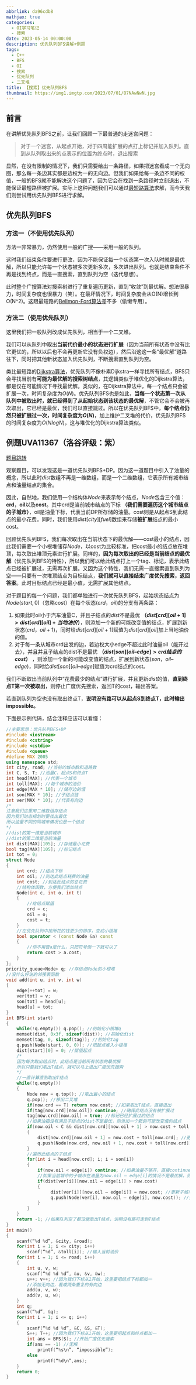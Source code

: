 ```yaml
---
abbrlink: da96cdb8
mathjax: true
categories:
  - OI学习笔记
  - 搜索
date: 2023-05-14 00:00:00
description: 优先队列BFS讲解+例题
tags:
  - C++
  - BFS
  - OI
  - 搜索
  - 优先队列
  - 二叉堆
title: 【搜索】优先队列BFS
thumbnail: https://img1.imgtp.com/2023/07/01/O7NAwNwN.jpg
---
```

## 前言

在讲解优先队列BFS之前，让我们回顾一下最普通的走迷宫问题：

> 对于一个迷宫，从起点开始，对于四周能扩展的点打上标记并加入队列。直到从队列取出来的点表示的位置为终点时，退出搜索

显然，在没有限制的情况下，我们只需要给出一条路径，如果把迷宫看成一个无向图，那么每一条边其实都是边权为一的无向边。但我们如果给每一条边不同的权值，一般的BFS就不能解决这个问题了，因为它会在找到一条路径时立刻退出，不能保证最短路径被扩展。实际上这种问题我们可以通过[最短路算法](https://www.saroprock.com/%E3%80%90%E5%9B%BE%E8%AE%BA%E3%80%91%E6%9C%80%E7%9F%AD%E8%B7%AF)求解，而今天我们则尝试用优先队列BFS进行求解。

## 优先队列BFS

### 方法一（不使用优先队列）

方法一非常暴力，仍然使用一般的广搜——采用一般的队列。

这时我们结束条件要进行更改，因为不能保证每一个状态第一次入队时就是最优解，所以只能允许每一个状态被多次更新多次，多次进出队列。也就是结束条件不再是找到终点，而是一直搜索，直到队列为空（迭代思想）。

此时整个广搜算法对搜索树进行了重复遍历更新，直到“收敛”到最优解。想法很暴力，时间复杂度也很暴力（笑）。在最坏情况下，时间复杂度会从O(N)增长到O(N^2)。这跟最短路的[Bellmon-Ford算法](https://www.saroprock.com/%e3%80%90%e5%9b%be%e8%ae%ba%e3%80%91%e6%9c%80%e7%9f%ad%e8%b7%af/#%E4%BA%8C%E3%80%81Bellmon-Ford_%E7%AE%97%E6%B3%95%E5%92%8C_SPFA)差不多（偷懒专用）。

### 方法二（使用优先队列）

这里我们把一般队列改成优先队列，相当于一个二叉堆。

我们可以从队列中取出**当前代价最小的状态进行扩展**（因为当前所有状态中没有比它更优的，所以以后也不会再更新它没有负权边），然后沿这这一条“最优解”道路往下，同时把其他新状态加入优先队列，不断搜索直到队列为空。

类比最短路的[Dijkstra算法](https://www.saroprock.com/%e3%80%90%e5%9b%be%e8%ae%ba%e3%80%91%e6%9c%80%e7%9f%ad%e8%b7%af/#%E4%B8%80%E3%80%81Dijkstra%E7%AE%97%E6%B3%95)，优先队列不像朴素Dijkstra一样寻找所有结点，BFS只会寻找当前有**可能为最优解的搜索树结点**，其逻辑类似于堆优化的Dijkstra算法，都是仅在可能情况下寻找最优解。类似的，在Dijkstra算法中，每一个结点只会被扩展一次，时间复杂度为$O(N)$。优先队列BFS也是如此，**当每一个状态第一次从队列中被取出时，就已经得到了从起始状态到该状态的最优解**，不管它会不会被再次取出，它已经是最优，我们可以直接跳过。所以在优先队列BFS中，**每个结点仍然只被扩展过一次，时间复杂度为$O(N)$**，加上维护二叉堆的代价，优先队列BFS的时间复杂度为$O(N log N)$，这与堆优化的Dijkstra算法类似。

## 例题UVA11367（洛谷评级：紫）

[题目跳转](https://www.luogu.com.cn/problem/UVA11367)

观察题目，可以发现这是一道优先队列BFS+DP。因为这一道题目中引入了油量的概念，所以此时$dist$数组不再是一维数组，而是一个二维数组，它表示所有城市结点和油量结点的集合。

因此，自然地，我们使用一个结构体$Node$来表示每个结点，$Node$包含三个值：**crd**，**oil**以及**cost**。其中crd是当前城市结点的下标 **（我们需要遍历这个城市结点的子城市）**，oil是油量下标，代表当前DP所存储的油量。cost则是从起点S到此结点的最小花费。同时，我们使用$dist[city][fuel]$数组来存储**被扩展**结点的最小cost。

回顾优先队列BFS，我们每次取出在当前状态下的最优解——cost最小的结点，因此我们需要一个小根堆储存$Node$，以cost为比较标准，把cost最小的结点放在堆顶，每次取出堆顶元素进行扩展。同样的，**因为每次取出的已经是当前结点的最优解**（优先队列BFS的特性），所以我们可以给此结点打上一个tag、标记，表示此结点已经被扩展过，无需再次扩展。又因为这个特性，我们无需一直搜索直到队列为空——只要有一次堆顶结点为目标结点，**我们就可以直接结束广度优先搜索，返回答案**。此时目标结点已经是最小值，无需扩展其他结点。

对于题目的每一个问题，我们都单独进行一次优先队列BFS，起始状态结点为$Node(start, 0)$（忽略cost）在每个状态$(crd，oil)$的分支有两条路：

1. 如果此时oil小于汽车油量C，并且子结点的$dist$不是最优 **（$dist[crd][oil + 1] > dist[crd][oil] + 当地油价$）**，则添加一个新的可能改变值的结点，扩展到新状态$(crd，oil + 1)$，同时给$dist[crd][oil + 1]$赋值为$dist[crd][oil]$加上当地油价的值。
2. 对于每一条从城市crd出发的边，若边权大小edge不超过此时油量oil（能开过去），并且并且子结点的dist不是最优 **（$dist[son][oil – edge] > crd结点的cost$）** ，则添加一个新的可能改变值的结点，扩展到新状态$(son，oil – edge)$，同时给$dist[son][oil – edge]$赋值为crd结点的cost。

我们不断取出当前队列中“花费最少的结点”进行扩展，并且更新$dist$的值，**直到终点T第一次被取出**，则停止广度优先搜索，返回T的cost，输出答案。

若直到队列为空也没有取出终点T，**说明没有路可以从起点S到终点T，此时输出impossible。**

下面是示例代码，结合注释应该可以看懂：

```c++
//主要思想：优先队列BFS+DP
#include <iostream>
#include <cstring>
#include <cstdio>
#include <queue>
#define MAX 2005
using namespace std;
int city, road; //当前的城市数和道路数
int C, S, T; //油量C、起点S和终点T
int head[MAX]; //代表一个城市
int toll[MAX]; //每个城市的油价
int edge[MAX * 10]; //储存边的值
int son[MAX * 10]; //子结点链
int ver[MAX * 10]; //代表有向边
/*
注意我们这里用二维数组存结点
因为我们动态规划时要找出最优
所以油量不同的同城市情况也是一个结点
*/
//dist的第一维是当前城市
//dist的第二维是当前油量
int dist[MAX][105]; //存储最小花费
bool tag[MAX][105]; //标记结点
int tot = 0;
struct Node
{
    int crd; //结点下标
    int oil; //到达此结点耗费的油量
    int cost; //到达此结点的总花费
    //结构体函数，方便我们添加结点
    Node(int c, int o, int t)
    {
        //给结点赋值
        crd = c;
        oil = o;
        cost = t;
    }
    //在优先队列中按所花的钱更少的排序，变成小根堆
    bool operator < (const Node &a) const
    {
        //你不用管a是什么，只把符号倒一下就可以了
        return cost > a.cost;
    }
};
priority_queue<Node> q; //存结点Node的小根堆
//没什么好说的邻接表函数
void add(int u, int v, int w)
{
    edge[++tot] = w;
    ver[tot] = v;
    son[tot] = head[u];
    head[u] = tot;
}
int BFS(int start)
{
    while(!q.empty()) q.pop(); //初始化小根堆q
    memset(dist, 0x3f, sizeof(dist)); //初始化dist
    memset(tag, 0, sizeof(tag)); //初始化tag
    q.push(Node(start, 0, 0)); //把起点推入小根堆
    dist[start][0] = 0; //赋值起点
    /*
    因为每次取出结点时，此结点是当前所有状态的最优解
    所以只要我们取出T结点，就可以马上退出广度优先搜索
    */
    //一直计算直到取出T结点
    while(!q.empty())
    {
        Node now = q.top(); //取出最小的结点
        q.pop(); //移出二叉堆
        if(now.crd == T) return now.cost; //如果取出T结点，直接退出
        if(tag[now.crd][now.oil]) continue; //确保此结点没有被扩展过
        tag[now.crd][now.oil] = true; //标记已经扩展过的结点
        //如果油箱没有满且子结点的dist不是最优，则添加一个新的可能改变值的结点
        if(now.oil < C && dist[now.crd][now.oil + 1] > now.cost + toll[now.crd])
        {
            dist[now.crd][now.oil + 1] = now.cost + toll[now.crd]; //更改此时的结点值
            q.push(Node(now.crd, now.oil + 1, now.cost + toll[now.crd])); //把这个更改过，可能影响下一个子结点的结点入队
        }
        //遍历此结点的子结点
        for(int i = head[now.crd]; i; i = son[i])
        {
            if(now.oil < edge[i]) continue; //如果油量不够开，直接continue
            //如果当前城市的子城市在油量为now.oil – edge[i]的情况不是最优解，则更改
            if(dist[ver[i]][now.oil – edge[i]] > now.cost)
            {
                 dist[ver[i]][now.oil – edge[i]] = now.cost; //更新子城市此时油量的dist
                 q.push(Node(ver[i], now.oil – edge[i], now.cost)); //把这个更改过，可能影响下一个子城市的结点入队
            }
        }
    }
    return -1; //如果队列空了都没能取出T结点，说明没有路可走到T结点
}
int main()
{
    scanf(“%d %d”, &city, &road);
    for(int i = 1; i <= city; i++) 
        scanf(“%d”, &toll[i]); //输入当前油价
    for(int i = 1; i <= road; i++)
    {
        int u, v, w;
        scanf(“%d %d %d”, &u, &v, &w);
        u++; v++; //因为我们下标从1开始，这里要把结点下标都加一
        //添加无向边，看成两条重复的有向边
        add(u, v, w);
        add(v, u, w);
    }
    int q;
    scanf(“%d”, &q);
    for(int i = 1; i <= q; i++)
    {
        scanf(“%d %d %d”, &C, &S, &T);
        S++; T++; //因为我们下标从1开始，这里要把起点和终点都加一
        int ans = BFS(S); //开始广度优先搜索
        if(ans == -1) //无解
            printf(“%s\n”, “impossible”);
        else 
            printf(“%d\n”,ans);
    }
    return 0;
}
```
